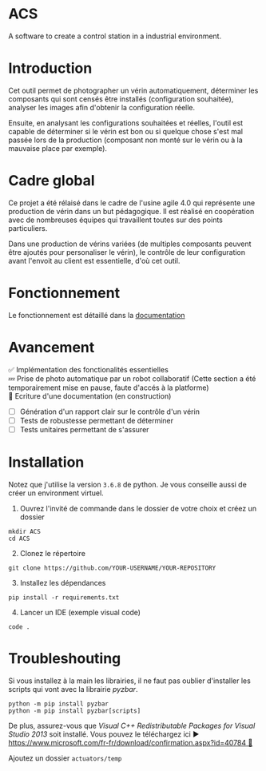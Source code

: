 # ACS
A software to create a control station in a industrial environment.

# Introduction
 Cet outil permet de photographer un vérin automatiquement, déterminer les composants qui sont censés être installés (configuration souhaitée), analyser les images afin d'obtenir la configuration réelle.  
 
 Ensuite, en analysant les configurations souhaitées et réelles, l'outil est capable de déterminer si le vérin est bon ou si quelque chose s'est mal passée lors de la production (composant non monté sur le vérin ou à la mauvaise place par exemple). 

# Cadre global
Ce projet a été rélaisé dans le cadre de l'usine agile 4.0 qui représente une production de vérin dans un but pédagogique. Il est réalisé en coopération avec de nombreuses équipes qui travaillent toutes sur des points particuliers.  

Dans une production de vérins variées (de multiples composants peuvent être ajoutés pour personaliser le vérin), le contrôle de leur configuration avant l'envoit au client est essentielle, d'où cet outil.


# Fonctionnement
Le fonctionnement est détaillé dans la [documentation](doc/intro.md)

# Avancement  
:white_check_mark: Implémentation des fonctionalités essentielles  
:zzz: Prise de photo automatique par un robot collaboratif (Cette section a été temporairement mise en pause, faute d'accés à la platforme)  
:construction: Ecriture d'une documentation (en construction)
- [ ] Génération d'un rapport clair sur le contrôle d'un vérin
- [ ] Tests de robustesse permettant de déterminer 
- [ ] Tests unitaires permettant de s'assurer 

# Installation
Notez que j'utilise la version `3.6.8` de python. Je vous conseille aussi de créer un environment virtuel. 

1. Ouvrez l'invité de commande dans le dossier de votre choix et créez un dossier
```
mkdir ACS
cd ACS
```

2. Clonez le répertoire 
```
git clone https://github.com/YOUR-USERNAME/YOUR-REPOSITORY
```

3. Installez les dépendances
```
pip install -r requirements.txt
```
4. Lancer un IDE (exemple visual code)
```
code .
```


# Troubleshouting
Si vous installez à la main les librairies, il ne faut pas oublier d'installer les scripts qui vont avec la librairie _pyzbar_.
```
python -m pip install pyzbar
python -m pip install pyzbar[scripts]
```

De plus, assurez-vous que _Visual C++ Redistributable Packages for Visual Studio 2013_ soit installé. Vous pouvez le téléchargez ici :arrow_forward: [https://www.microsoft.com/fr-fr/download/confirmation.aspx?id=40784 :link:](https://www.microsoft.com/fr-fr/download/confirmation.aspx?id=40784)  

Ajoutez un dossier `actuators/temp`
